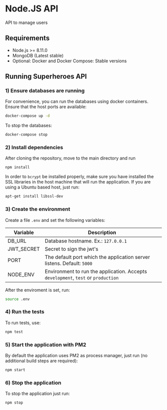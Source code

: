 # Node.JS API

API to manage users

## Requirements

- Node.js >= 8.11.0
- MongoDB (Latest stable)
- Optional: Docker and Docker Compose: Stable versions

## Running Superheroes API

### 1) Ensure databases are running

For convenience, you can run the databases using docker containers. Ensure that the host ports are available:

```bash
docker-compose up -d
```

To stop the databases:

```bash
docker-compose stop
```

### 2) Install dependencies

After cloning the repository, move to the main directory and run

```git
npm install
```

In order to `bcrypt` be installed properly, make sure you have installed the SSL libraries in the host machine that will run the application. If you are using a Ubuntu based host, just run:

```bash
apt-get install libssl-dev
```

### 3) Create the environment

Create a file `.env` and set the following variables:

| Variable   | Description                                                                       |
| ---------- | --------------------------------------------------------------------------------- |
| DB_URL     | Database hostname. Ex.: `127.0.0.1`                                               |
| JWT_SECRET | Secret to sign the jwt's                                                          |
| PORT       | The default port which the application server listens. Default: `5000`            |
| NODE_ENV   | Environment to run the application. Accepts `development`, `test` or `production` |

After the enviroment is set, run:

```bash
source .env
```

### 4) Run the tests

To run tests, use:

```bash
npm test
```

### 5) Start the application with PM2

By default the application uses PM2 as process manager, just run (no additional build steps are required):

```bash
npm start
```

### 6) Stop the application

To stop the application just run:

```bash
npm stop
```
